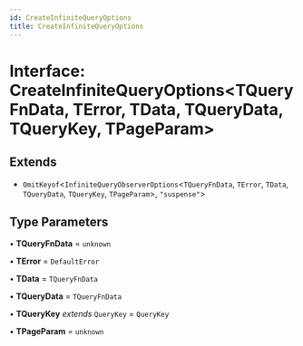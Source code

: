 ```yaml
---
id: CreateInfiniteQueryOptions
title: CreateInfiniteQueryOptions
---
```


# Interface: CreateInfiniteQueryOptions\<TQueryFnData, TError, TData, TQueryData, TQueryKey, TPageParam\>

## Extends

- `OmitKeyof`\<`InfiniteQueryObserverOptions`\<`TQueryFnData`, `TError`, `TData`, `TQueryData`, `TQueryKey`, `TPageParam`\>, `"suspense"`\>

## Type Parameters

• **TQueryFnData** = `unknown`

• **TError** = `DefaultError`

• **TData** = `TQueryFnData`

• **TQueryData** = `TQueryFnData`

• **TQueryKey** *extends* `QueryKey` = `QueryKey`

• **TPageParam** = `unknown`
